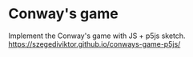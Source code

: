# Conway's game
Implement the Conway's game with JS + p5js sketch.
https://szegediviktor.github.io/conways-game-p5js/
